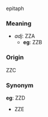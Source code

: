 epitaph
### Meaning
+ _adj_: ZZA
	+ __eg__: ZZB

### Origin

ZZC

### Synonym

__eg__: ZZD

+ ZZE


